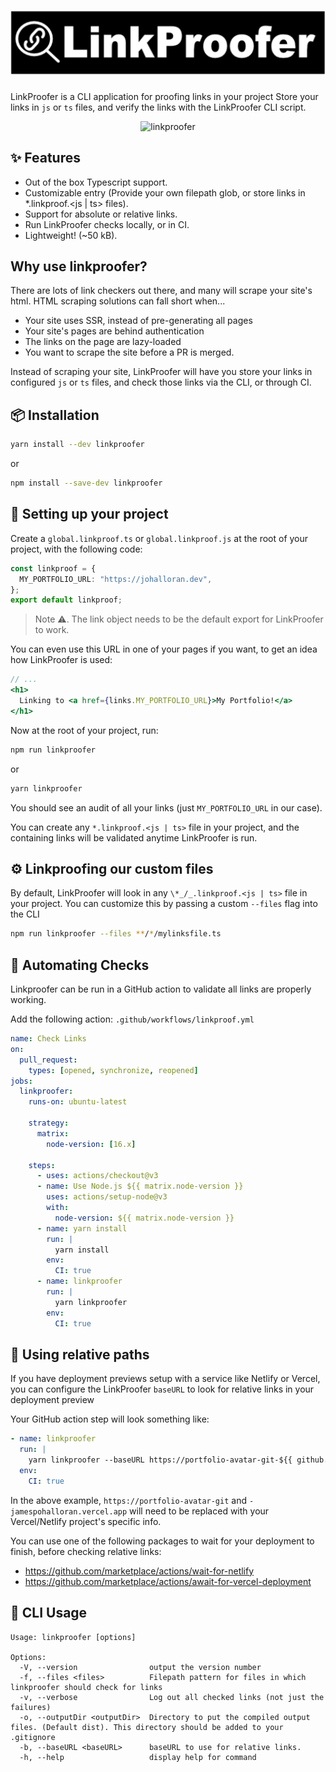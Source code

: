 # [![LinkProofer](https://github.com/jamespohalloran/linkproofer/blob/master/assets/logo.svg "LinkProofer")](https://github.com/jamespohalloran/linkproofer)

LinkProofer is a CLI application for proofing links in your project
Store your links in `js` or `ts` files, and verify the links with the LinkProofer CLI script.

<p align="center">
  <img src="https://media.giphy.com/media/pC4IgjB4fxVZFggIPG/giphy.gif" width="597" alt="linkproofer">
</p>

## ✨ Features

- Out of the box Typescript support.
- Customizable entry (Provide your own filepath glob, or store links in \*.linkproof.<js | ts> files).
- Support for absolute or relative links.
- Run LinkProofer checks locally, or in CI.
- Lightweight! (~50 kB).

## Why use linkproofer?

There are lots of link checkers out there, and many will scrape your site's html. HTML scraping solutions can fall short when...

- Your site uses SSR, instead of pre-generating all pages
- Your site's pages are behind authentication
- The links on the page are lazy-loaded
- You want to scrape the site before a PR is merged.

Instead of scraping your site, LinkProofer will have you store your links in configured `js` or `ts` files, and check those links via the CLI, or through CI.

## 📦 Installation

```bash
yarn install --dev linkproofer
```

or

```bash
npm install --save-dev linkproofer
```

## 🔧 Setting up your project

Create a `global.linkproof.ts` or `global.linkproof.js` at the root of your project, with the following code:

```ts
const linkproof = {
  MY_PORTFOLIO_URL: "https://johalloran.dev",
};
export default linkproof;
```

> Note ⚠️. The link object needs to be the default export for LinkProofer to work.

You can even use this URL in one of your pages if you want, to get an idea how LinkProofer is used:

```jsx
// ...
<h1>
  Linking to <a href={links.MY_PORTFOLIO_URL}>My Portfolio!</a>
</h1>
```

Now at the root of your project, run:

```bash
npm run linkproofer
```

or

```bash
yarn linkproofer
```

You should see an audit of all your links (just `MY_PORTFOLIO_URL` in our case).

You can create any `*.linkproof.<js | ts>` file in your project, and the containing links will be validated anytime LinkProofer is run.

## ⚙️ Linkproofing our custom files

By default, LinkProofer will look in any `\*_/_.linkproof.<js | ts>` file in your project. You can customize this by passing a custom `--files` flag into the CLI

```bash
npm run linkproofer --files **/*/mylinksfile.ts
```

## 🤖 Automating Checks

Linkproofer can be run in a GitHub action to validate all links are properly working.

Add the following action: `.github/workflows/linkproof.yml`

```yml
name: Check Links
on:
  pull_request:
    types: [opened, synchronize, reopened]
jobs:
  linkproofer:
    runs-on: ubuntu-latest

    strategy:
      matrix:
        node-version: [16.x]

    steps:
      - uses: actions/checkout@v3
      - name: Use Node.js ${{ matrix.node-version }}
        uses: actions/setup-node@v3
        with:
          node-version: ${{ matrix.node-version }}
      - name: yarn install
        run: |
          yarn install
        env:
          CI: true
      - name: linkproofer
        run: |
          yarn linkproofer
        env:
          CI: true
```

## 📁 Using relative paths

If you have deployment previews setup with a service like Netlify or Vercel, you can configure the LinkProofer `baseURL` to look for relative links in your deployment preview

Your GitHub action step will look something like:

```yml
- name: linkproofer
  run: |
    yarn linkproofer --baseURL https://portfolio-avatar-git-${{ github.head_ref }}-jamespohalloran.vercel.app
  env:
    CI: true
```

In the above example, `https://portfolio-avatar-git` and `-jamespohalloran.vercel.app` will need to be replaced with your Vercel/Netlify project's specific info.

You can use one of the following packages to wait for your deployment to finish, before checking relative links:

- https://github.com/marketplace/actions/wait-for-netlify
- https://github.com/marketplace/actions/await-for-vercel-deployment

## 📖 CLI Usage

```
Usage: linkproofer [options]

Options:
  -V, --version                output the version number
  -f, --files <files>          Filepath pattern for files in which linkproofer should check for links
  -v, --verbose                Log out all checked links (not just the failures)
  -o, --outputDir <outputDir>  Directory to put the compiled output files. (Default dist). This directory should be added to your .gitignore
  -b, --baseURL <baseURL>      baseURL to use for relative links.
  -h, --help                   display help for command
```

